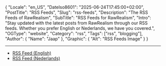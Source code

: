 ﻿{
  "Locale": "en_US",
  "DateIso8601": "2025-06-24T17:45:00+02:00",
  "PostTitle": "RSS Feeds",
  "Slug": "rss-feeds",
  "Description": "The RSS Feeds of RawRealism",
  "SubTitle": "RSS Feeds for RawRealism",
  "Intro": "Stay updated with the latest posts from RawRealism through our RSS feeds. Whether you prefer English or Nederlands, we have you covered.",
  "OGType": "website",
  "Category": "rss",
  "Tags": ["rss", "blogging"],
  "Author": {
    "Name": "Jaap"
  },
  "Graphic": {
    "Alt": "RSS Feeds Image"
  }
}

---

- [RSS Feed (English)](/feed-en.xml)
- [RSS Feed (Nederlands)](/feed-nl.xml)


